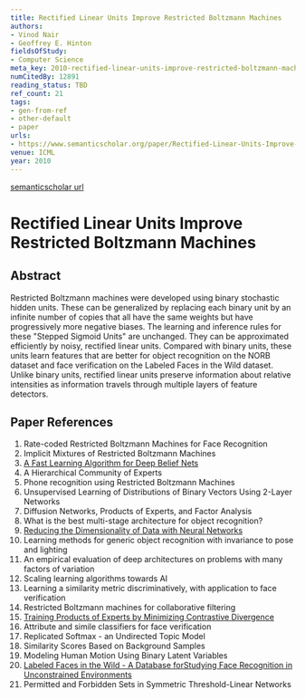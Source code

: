 ```yaml
---
title: Rectified Linear Units Improve Restricted Boltzmann Machines
authors:
- Vinod Nair
- Geoffrey E. Hinton
fieldsOfStudy:
- Computer Science
meta_key: 2010-rectified-linear-units-improve-restricted-boltzmann-machines
numCitedBy: 12891
reading_status: TBD
ref_count: 21
tags:
- gen-from-ref
- other-default
- paper
urls:
- https://www.semanticscholar.org/paper/Rectified-Linear-Units-Improve-Restricted-Boltzmann-Nair-Hinton/a538b05ebb01a40323997629e171c91aa28b8e2f?sort=total-citations
venue: ICML
year: 2010
---
```


[semanticscholar url](https://www.semanticscholar.org/paper/Rectified-Linear-Units-Improve-Restricted-Boltzmann-Nair-Hinton/a538b05ebb01a40323997629e171c91aa28b8e2f?sort=total-citations)

# Rectified Linear Units Improve Restricted Boltzmann Machines

## Abstract

Restricted Boltzmann machines were developed using binary stochastic hidden units. These can be generalized by replacing each binary unit by an infinite number of copies that all have the same weights but have progressively more negative biases. The learning and inference rules for these "Stepped Sigmoid Units" are unchanged. They can be approximated efficiently by noisy, rectified linear units. Compared with binary units, these units learn features that are better for object recognition on the NORB dataset and face verification on the Labeled Faces in the Wild dataset. Unlike binary units, rectified linear units preserve information about relative intensities as information travels through multiple layers of feature detectors.

## Paper References

1. Rate-coded Restricted Boltzmann Machines for Face Recognition
2. Implicit Mixtures of Restricted Boltzmann Machines
3. [A Fast Learning Algorithm for Deep Belief Nets](2006-a-fast-learning-algorithm-for-deep-belief-nets)
4. A Hierarchical Community of Experts
5. Phone recognition using Restricted Boltzmann Machines
6. Unsupervised Learning of Distributions of Binary Vectors Using 2-Layer Networks
7. Diffusion Networks, Products of Experts, and Factor Analysis
8. What is the best multi-stage architecture for object recognition?
9. [Reducing the Dimensionality of Data with Neural Networks](2006-reducing-the-dimensionality-of-data-with-neural-networks)
10. Learning methods for generic object recognition with invariance to pose and lighting
11. An empirical evaluation of deep architectures on problems with many factors of variation
12. Scaling learning algorithms towards AI
13. Learning a similarity metric discriminatively, with application to face verification
14. Restricted Boltzmann machines for collaborative filtering
15. [Training Products of Experts by Minimizing Contrastive Divergence](2002-training-products-of-experts-by-minimizing-contrastive-divergence)
16. Attribute and simile classifiers for face verification
17. Replicated Softmax - an Undirected Topic Model
18. Similarity Scores Based on Background Samples
19. Modeling Human Motion Using Binary Latent Variables
20. [Labeled Faces in the Wild - A Database forStudying Face Recognition in Unconstrained Environments](2008-labeled-faces-in-the-wild-a-database-forstudying-face-recognition-in-unconstrained-environments)
21. Permitted and Forbidden Sets in Symmetric Threshold-Linear Networks
